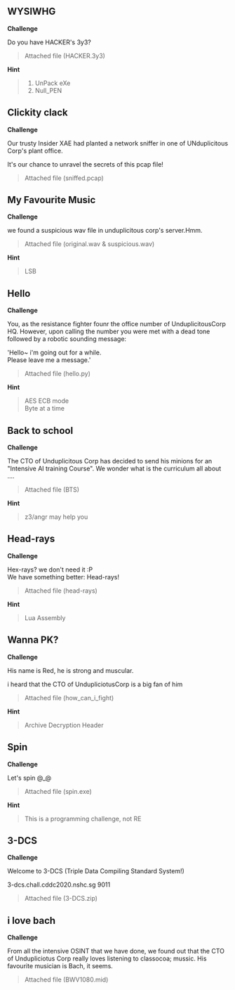 
## WYSIWHG

**Challenge**

Do you have HACKER's 3y3?

> Attached file (HACKER.3y3)

**Hint**
> 1. UnPack eXe
> 2. Null_PEN


## Clickity clack

**Challenge**

Our trusty Insider XAE had planted a network sniffer in one of UNduplicitous Corp's plant office.

It's our chance to unravel the secrets of this pcap file!

> Attached file (sniffed.pcap)

## My Favourite Music

**Challenge**

we found a suspicious wav file in unduplicitous corp's server.Hmm.

> Attached file (original.wav & suspicious.wav)

**Hint**
> LSB


## Hello

**Challenge**

You, as the resistance fighter founr the office number of UnduplicitousCorp HQ. However, upon calling the number you were met with a dead tone followed by a robotic sounding message:

'Hello~ i'm going out for a while.\
Please leave me a message.'

> Attached file (hello.py)

**Hint**
> AES ECB mode\
Byte at a time

## Back to school

**Challenge**

The CTO of Unduplicitous Corp has decided to send his minions for an "Intensive AI training Course". We wonder what is the curriculum all about ....

> Attached file (BTS)

**Hint**
> z3/angr may help you

## Head-rays

**Challenge**

Hex-rays? we don't need it :P\
We have something better: Head-rays!

> Attached file (head-rays)

**Hint**
> Lua Assembly

## Wanna PK?

**Challenge**

His name is Red, he is strong and muscular.

i heard that the CTO of UndupliciotusCorp is a big fan of him

> Attached file (how_can_i_fight)

**Hint**
> Archive Decryption Header

## Spin

**Challenge**

Let's spin @_@

> Attached file (spin.exe)

**Hint**
> This is a programming challenge, not RE

## 3-DCS

**Challenge**

Welcome to 3-DCS (Triple Data Compiling Standard System!)

3-dcs.chall.cddc2020.nshc.sg 9011

> Attached file (3-DCS.zip)

## i love bach

**Challenge**

From all the intensive OSINT that we have done, we found out that the CTO of Undupliciotus Corp really loves listening to classocoa; mussic. His favourite musician is Bach, it seems.

> Attached file (BWV1080.mid)

